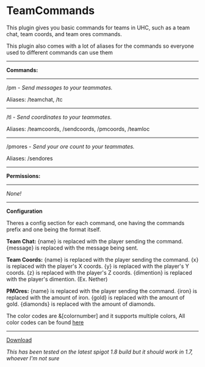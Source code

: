 # TeamCommands

This plugin gives you basic commands for teams in UHC, such as a team chat, team coords, and team ores commands.

This plugin also comes with a lot of aliases for the commands so everyone used to different commands can use them

___

**Commands:**

___

/pm <message> - *Send messages to your teammates.*

Aliases: /teamchat, /tc

___

/tl - *Send coordinates to your teammates.*

Aliases: /teamcoords, /sendcoords, /pmcoords, /teamloc

___

/pmores - *Send your ore count to your teammates.*

Aliases: /sendores

___

**Permissions:**

___

*None!*
___

**Configuration**

Theres a config section for each command, one having the commands prefix and one being the format itself.

**Team Chat:**
{name} is replaced with the player sending the command.
{message} is replaced with the message being sent.

**Team Coords:**
{name} is replaced with the player sending the command.
{x} is replaced with the player's X coords.
{y} is replaced with the player's Y coords.
{z} is replaced with the player's Z coords.
{dimention} is replaced with the player's dimention. (Ex. Nether)

**PMOres:**
{name} is replaced with the player sending the command.
{iron} is replaced with the amount of iron.
{gold} is replaced with the amount of gold.
{diamonds} is replaced with the amount of diamonds.

The color codes are &[colornumber] and it supports multiple colors, All color codes can be found [here](http://minecraft.gamepedia.com/Formatting_codes)

___
[Download](https://github.com/LeonTG77/TeamCommands/releases)

*This has been tested on the latest spigot 1.8 build but it should work in 1.7, whoever I'm not sure*
